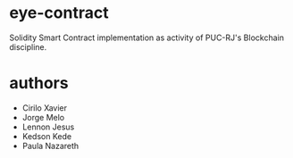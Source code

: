 # eye-contract
Solidity Smart Contract implementation as activity of PUC-RJ's Blockchain  discipline.

# authors
- Cirilo Xavier
- Jorge Melo
- Lennon Jesus
- Kedson Kede
- Paula Nazareth
